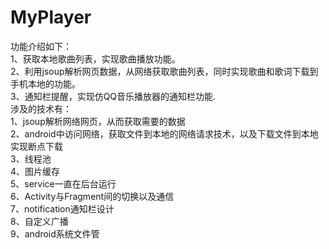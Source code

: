 # MyPlayer
 功能介绍如下：             
  1、获取本地歌曲列表，实现歌曲播放功能。             
  2、利用jsoup解析网页数据，从网络获取歌曲列表，同时实现歌曲和歌词下载到手机本地的功能。         
  3、通知栏提醒，实现仿QQ音乐播放器的通知栏功能.              
  涉及的技术有：        
  1、jsoup解析网络网页，从而获取需要的数据        
  2、android中访问网络，获取文件到本地的网络请求技术，以及下载文件到本地实现断点下载        
  3、线程池         
  4、图片缓存        
  5、service一直在后台运行         
  6、Activity与Fragment间的切换以及通信         
  7、notification通知栏设计         
  8、自定义广播         
  9、android系统文件管
